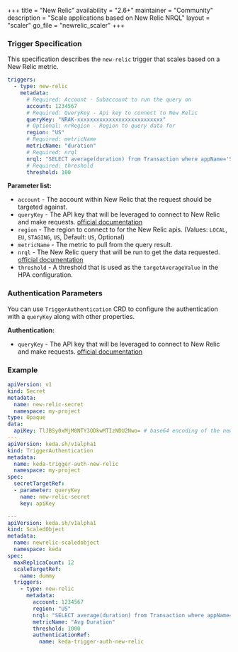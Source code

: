 +++
title = "New Relic"
availability = "2.6+"
maintainer = "Community"
description = "Scale applications based on New Relic NRQL"
layout = "scaler"
go_file = "newrelic_scaler"
+++

### Trigger Specification

This specification describes the `new-relic` trigger that scales based on a New Relic metric.

```yaml
triggers:
  - type: new-relic
    metadata:
      # Required: Account - Subaccount to run the query on
      account: 1234567
      # Required: QueryKey - Api key to connect to New Relic
      queryKey: "NRAK-xxxxxxxxxxxxxxxxxxxxxxxxxxx"
      # Optional: nrRegion - Region to query data for
      region: "US"
      # Required: metricName
      metricName: "duration"
      # Required: nrql
      nrql: "SELECT average(duration) from Transaction where appName='SITE' TIMESERIES"
      # Required: threshold
      threshold: 100
```

**Parameter list:**

- `account` - The account within New Relic that the request should be targeted against.
- `queryKey` - The API key that will be leveraged to connect to New Relic and make requests. [official documentation](https://docs.newrelic.com/docs/apis/intro-apis/new-relic-api-keys/)
- `region` - The region to connect to for the New Relic apis. (Values: `LOCAL`, `EU`, `STAGING`, `US`, Default: `US`, Optional)
- `metricName` - The metric to pull from the query result.
- `nrql` - The New Relic query that will be run to get the data requested. [official documentation](https://docs.newrelic.com/docs/query-your-data/nrql-new-relic-query-language/get-started/introduction-nrql-new-relics-query-language/)
- `threshold` - A threshold that is used as the `targetAverageValue` in the HPA configuration.

### Authentication Parameters

You can use `TriggerAuthentication` CRD to configure the authentication with a `queryKey` along with other properties.

**Authentication:**

- `queryKey` - The API key that will be leveraged to connect to New Relic and make requests. [official documentation](https://docs.newrelic.com/docs/apis/intro-apis/new-relic-api-keys/)

### Example

```yaml
apiVersion: v1
kind: Secret
metadata:
  name: new-relic-secret
  namespace: my-project
type: Opaque
data:
  apiKey: TlJBSy0xMjM0NTY3ODkwMTIzNDU2Nwo= # base64 encoding of the new relic api key NRAK-12345678901234567
---
apiVersion: keda.sh/v1alpha1
kind: TriggerAuthentication
metadata:
  name: keda-trigger-auth-new-relic
  namespace: my-project
spec:
  secretTargetRef:
  - parameter: queryKey
    name: new-relic-secret
    key: apiKey

---
apiVersion: keda.sh/v1alpha1
kind: ScaledObject
metadata:
  name: newrelic-scaledobject
  namespace: keda
spec:
  maxReplicaCount: 12
  scaleTargetRef:
    name: dummy
  triggers:
    - type: new-relic
      metadata:
        account: 1234567
        region: "US"
        nrql: "SELECT average(duration) from Transaction where appName='SITE' TIMESERIES"
        metricName: "Avg Duration"
        threshold: 1000
        authenticationRef:
          name: keda-trigger-auth-new-relic
```

